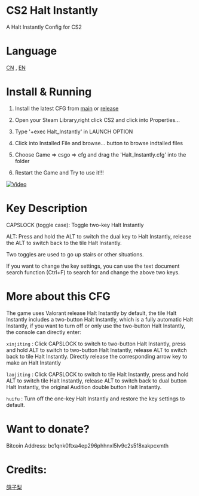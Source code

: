 # CS2 Halt Instantly
A Halt Instantly Config for CS2

# Language
  [CN](https://github.com/HugoXOX3/CS2-halt-instantly/blob/main/CN.md) , [EN](https://github.com/HugoXOX3/CS2-halt-instantly/blob/main/README.md)

# Install & Running
1. Install the latest CFG from [main](https://github.com/HugoXOX3/CS2-halt-instantly/blob/main/Halt_Instantly.cfg) or [release](https://github.com/HugoXOX3/CS2-halt-instantly/releases)

2. Open your Steam Library,right click CS2 and click into Properties...

3. Type '+exec Halt_Instantly' in LAUNCH OPTION

4. Click into Installed File and browse... button to browse indtalled files

5. Choose Game => csgo => cfg and drag the 'Halt_Instantly.cfg' into the folder

6. Restart the Game and Try to use it!!!

[![Video](http://img.youtube.com/vi/KFDmFXTKc08/0.jpg)](http://www.youtube.com/watch?v=KFDmFXTKc08)

# Key Description
  CAPSLOCK (toggle case): Toggle two-key Halt Instantly
  
  ALT: Press and hold the ALT to switch the dual key to Halt Instantly, release the ALT to switch back to the tile Halt Instantly.
  
  Two toggles are used to go up stairs or other situations.
  
  If you want to change the key settings, you can use the text document search function (Ctrl+F) to search for and change the above two keys.

# More about this CFG
The game uses Valorant release Halt Instantly by default, the tile Halt Instantly includes a two-button Halt Instantly, which is a fully automatic Halt Instantly, if you want to turn off or only use the two-button Halt Instantly, the console can directly enter:
 
  ```xinjiting``` : Click CAPSLOCK to switch to two-button Halt Instantly, press and hold ALT to switch to two-button Halt Instantly, release ALT to switch back to tile Halt Instantly. Directly release the corresponding arrow key to make an Halt Instantly
 
  ```laojiting``` : Click CAPSLOCK to switch to tile Halt Instantly, press and hold ALT to switch tile Halt Instantly, release ALT to switch back to dual button Halt Instantly, the original Audition double button Halt Instantly.
  
  ```huifu``` :  Turn off the one-key Halt Instantly and restore the key settings to default.

# Want to donate?
Bitcoin Address: bc1qnk0ftxa4ep296phhnxl5lv9c2s5f8xakpcxmth

# Credits:
[鸽子梨](https://space.bilibili.com/168117849?spm_id_from=333.788.0.0)
